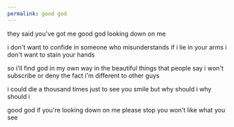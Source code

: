 ```yaml
---
permalink: good god
---
```

they said you've got me
good god
looking down on me

i don't want to confide in someone who misunderstands
if i lie in your arms i don't want to stain your hands

so i'll find god in my own way
in the beautiful things that people say
i won't subscribe
or deny 
the fact i'm different to other guys 


i could die
a thousand times
just to see you smile
but why 
should i 
why should i




good god
if you're looking down on me
please stop
you won't like what you see